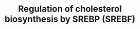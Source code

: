 ---
annotations:
- id: PW:0000002
  parent: classic metabolic pathway
  type: Pathway Ontology
  value: classic metabolic pathway
- id: PW:0000010
  parent: classic metabolic pathway
  type: Pathway Ontology
  value: lipid metabolic pathway
authors:
- ReactomeTeam
- Anwesha
- Ryanmiller
description: Sterol regulatory element binding proteins (SREBPs, SREBFs) respond to
  low cholesterol concentrations by transiting to the nucleus and activating genes
  involved in cholesterol and lipid biosynthesis (reviewed in Brown and Goldstein
  2009, Osborne and Espenshade 2009, Weber et al. 2004).<br> Newly synthesized SREBPs
  are transmembrane proteins that bind SCAP in the endoplasmic reticulum (ER) membrane.
  SCAP binds cholesterol which causes a conformational change that allows SCAP to
  interact with INSIG, retaining the SCAP:SREBP complex in the ER. INSIG binds oxysterols,
  which cause INSIG to bind SCAP and retain SCAP:SREBP in the endoplasmic reticulum.<br>In
  low cholesterol (below about 5 mol%) SCAP no longer interacts with cholesterol or
  INSIG and binds Sec24 of the CopII coat complex instead. Thus SCAP:SREBP transits
  with the CopII complex from the ER to the Golgi. In the Golgi SREBP is cleaved by
  S1P and then by S2P, releasing the N-terminal fragment of SREBP into the cytosol.
  The N-terminal fragment is imported to the nucleus by importin-beta and then acts
  with other factors, such as SP1 and NF-Y, to activate transcription of target genes.
  Targets of SREBP include the genes encoding all enzymes of cholesterol biosynthesis
  and several genes involved in lipogenesis. SREBP2 most strongly activates cholesterol
  biosynthesis while SREBP1C most strongly activates lipogenesis.  View original pathway
  at [http://www.reactome.org/PathwayBrowser/#DIAGRAM=1655829 Reactome].
last-edited: 2021-01-25
organisms:
- Homo sapiens
redirect_from:
- /index.php/Pathway:WP2686
- /instance/WP2686
revision: null
schema-jsonld:
- '@context': https://schema.org/
  '@id': https://wikipathways.github.io/pathways/WP2686.html
  '@type': Dataset
  creator:
    '@type': Organization
    name: WikiPathways
  description: Sterol regulatory element binding proteins (SREBPs, SREBFs) respond
    to low cholesterol concentrations by transiting to the nucleus and activating
    genes involved in cholesterol and lipid biosynthesis (reviewed in Brown and Goldstein
    2009, Osborne and Espenshade 2009, Weber et al. 2004).<br> Newly synthesized SREBPs
    are transmembrane proteins that bind SCAP in the endoplasmic reticulum (ER) membrane.
    SCAP binds cholesterol which causes a conformational change that allows SCAP to
    interact with INSIG, retaining the SCAP:SREBP complex in the ER. INSIG binds oxysterols,
    which cause INSIG to bind SCAP and retain SCAP:SREBP in the endoplasmic reticulum.<br>In
    low cholesterol (below about 5 mol%) SCAP no longer interacts with cholesterol
    or INSIG and binds Sec24 of the CopII coat complex instead. Thus SCAP:SREBP transits
    with the CopII complex from the ER to the Golgi. In the Golgi SREBP is cleaved
    by S1P and then by S2P, releasing the N-terminal fragment of SREBP into the cytosol.
    The N-terminal fragment is imported to the nucleus by importin-beta and then acts
    with other factors, such as SP1 and NF-Y, to activate transcription of target
    genes. Targets of SREBP include the genes encoding all enzymes of cholesterol
    biosynthesis and several genes involved in lipogenesis. SREBP2 most strongly activates
    cholesterol biosynthesis while SREBP1C most strongly activates lipogenesis.  View
    original pathway at [http://www.reactome.org/PathwayBrowser/#DIAGRAM=1655829 Reactome].
  keywords:
  - (SREBP)
  - Activation of gene
  - CHOL
  - 'CHOL '
  - 'GTP '
  - GTP complex
  - INSIG
  - 'INSIG1 '
  - 'INSIG2 '
  - INSIG:oxysterol
  - Importin-beta:Ran
  - KPNB1
  - 'KPNB1 '
  - MBTPS1
  - MBTPS2
  - 'RAN '
  - RAN:GTP
  - 'SAR1B '
  - SAR1B:GTP:SEC23:SEC24
  - 'SCAP '
  - SCAP tetramer
  - 'SEC23A '
  - 'SEC24A '
  - 'SEC24B '
  - 'SEC24C '
  - 'SEC24D '
  - 'SREBF1-1 '
  - 'SREBF1-1(1-490) '
  - 'SREBF1-1(1-530) '
  - 'SREBF1-3 '
  - SREBF1A,1C,2 cleaved
  - 'SREBF2(1-1141) '
  - 'SREBF2(1-484) '
  - 'SREBF2(1-522) '
  - SREBP1A,1C,2 dimer
  - SREBP1A,1C,2:Importin beta-1
  - SREBP1A,1C,2:SCAP
  - SREBP1A,1C,2:SCAP:Cop II Coat
  - SREBP1A,1C,2:SCAP:INSIG:oxysterol
  - SREBP1A,1C,2:SCAP:cholesterol:INSIG
  - by S1P
  - by S2P
  - expression by SREBF
  - 'oxysterol '
  license: CC0
  name: Regulation of cholesterol biosynthesis by SREBP (SREBF)
seo: CreativeWork
title: Regulation of cholesterol biosynthesis by SREBP (SREBF)
wpid: WP2686
---